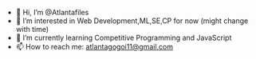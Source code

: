 - 👋 Hi, I’m @Atlantafiles
- 👀 I’m interested in Web Development,ML,SE,CP for now (might change with time)
- 🌱 I’m currently learning Competitive Programming and JavaScript
- 📫 How to reach me: atlantagogoi11@gmail.com

<!---
Atlantafiles/Atlantafiles is a ✨ special ✨ repository because its `README.md` (this file) appears on your GitHub profile.
You can click the Preview link to take a look at your changes.
--->
